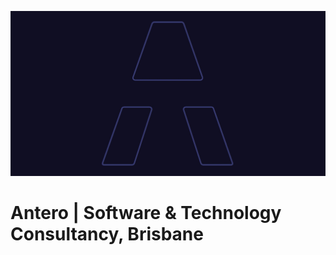 ![Antero Logo](https://raw.githubusercontent.com/antero-software/.github/master/profile/antero-logo.png "Antero Software")

# Antero | Software & Technology Consultancy, Brisbane
